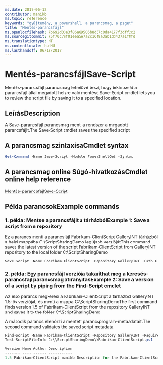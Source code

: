 ```yaml
---
ms.date: 2017-06-12
contributor: manikb
ms.topic: reference
keywords: "gyűjtemény, a powershell, a parancsmag, a psget"
title: "Mentés-parancsfájl"
ms.openlocfilehash: 7b692d33e3f86a89505b8d37c0da4177f3dff2c2
ms.sourcegitcommit: 75f70c7df01eea5e7a2c16f9a3ab1dd437a1f8fd
ms.translationtype: MT
ms.contentlocale: hu-HU
ms.lasthandoff: 06/12/2017
---
```

# <a name="save-script"></a><span data-ttu-id="bb67b-103">Mentés-parancsfájl</span><span class="sxs-lookup"><span data-stu-id="bb67b-103">Save-Script</span></span>

<span data-ttu-id="bb67b-104">Mentés-parancsfájl parancsmag lehetővé teszi, hogy tekintse át a parancsfájl által megadott helyre való mentése.</span><span class="sxs-lookup"><span data-stu-id="bb67b-104">Save-Script cmdlet lets you to review the script file by saving it to a specified location.</span></span>

## <a name="description"></a><span data-ttu-id="bb67b-105">Leírás</span><span class="sxs-lookup"><span data-stu-id="bb67b-105">Description</span></span>

<span data-ttu-id="bb67b-106">A Save-parancsfájl parancsmag menti a rendszer a megadott parancsfájlt.</span><span class="sxs-lookup"><span data-stu-id="bb67b-106">The Save-Script cmdlet saves the specified script.</span></span>

## <a name="cmdlet-syntax"></a><span data-ttu-id="bb67b-107">A parancsmag szintaxisa</span><span class="sxs-lookup"><span data-stu-id="bb67b-107">Cmdlet syntax</span></span>

```powershell
Get-Command -Name Save-Script -Module PowerShellGet -Syntax
```
## <a name="cmdlet-online-help-reference"></a><span data-ttu-id="bb67b-108">A parancsmag online Súgó-hivatkozás</span><span class="sxs-lookup"><span data-stu-id="bb67b-108">Cmdlet online help reference</span></span>

[<span data-ttu-id="bb67b-109">Mentés-parancsfájl</span><span class="sxs-lookup"><span data-stu-id="bb67b-109">Save-Script</span></span>](http://go.microsoft.com/fwlink/?LinkId=619786)

## <a name="example-commands"></a><span data-ttu-id="bb67b-110">Példa parancsok</span><span class="sxs-lookup"><span data-stu-id="bb67b-110">Example commands</span></span>

### <a name="example-1-save-a-script-from-a-repository"></a><span data-ttu-id="bb67b-111">1. példa: Mentse a parancsfájlt a tárházból</span><span class="sxs-lookup"><span data-stu-id="bb67b-111">Example 1: Save a script from a repository</span></span>
<span data-ttu-id="bb67b-112">Ez a parancs menti a parancsfájl Fabrikam-ClientScript GalleryINT tárházból a helyi mappába C:\ScriptSharingDemo legújabb verzióját</span><span class="sxs-lookup"><span data-stu-id="bb67b-112">This command saves the latest version of the script Fabrikam-ClientScript from GalleryINT repository to the local folder C:\ScriptSharingDemo</span></span>

```powershell
Save-Script -Name Fabrikam-ClientScript -Repository GalleryINT -Path C:\ScriptSharingDemo
```

### <a name="example-2-save-a-version-of-a-script-by-piping-from-the-find-script-cmdlet"></a><span data-ttu-id="bb67b-113">2. példa: Egy parancsfájl verziója takaríthat meg a keresés-parancsfájl parancsmag átirányítás</span><span class="sxs-lookup"><span data-stu-id="bb67b-113">Example 2: Save a version of a script by piping from the Find-Script cmdlet</span></span>

<span data-ttu-id="bb67b-114">Az első parancs megkeresi a Fabrikam-ClientScript a tárházból GalleryINT 1.5-ös verzióját, és menti a mappa C:\ScriptSharingDemo</span><span class="sxs-lookup"><span data-stu-id="bb67b-114">The first command finds version 1.5 of Fabrikam-ClientScript from the repository GalleryINT and saves it to the folder C:\ScriptSharingDemo</span></span>

<span data-ttu-id="bb67b-115">A második parancs ellenőrzi a mentett parancsprogram-metaadatait.</span><span class="sxs-lookup"><span data-stu-id="bb67b-115">The second command validates the saved script metadata.</span></span>

```powershell
Find-Script -Name Fabrikam-ClientScript -Repository GalleryINT -RequiredVersion 1.5 | Save-Script -Path C:\\ScriptSharingDemo
Test-ScriptFileInfo C:\\ScriptSharingDemo\\Fabrikam-ClientScript.ps1

Version Name Author Description
------- ---- ------ -----------
1.5 Fabrikam-ClientScript manikb Description for the Fabrikam-ClientScript script
```

